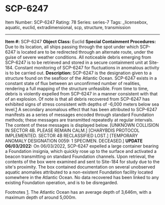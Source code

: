 # SCP-6247
Item Number: SCP-6247
Rating: 78
Series: series-7
Tags: _licensebox, aquatic, euclid, extradimensional, scp, structure, transmission

---

**Item #:** SCP-6247
**Object Class:** Euclid
**Special Containment Procedures:** Due to its location, all ships passing through the spot under which SCP-6247 is located are to be redirected through an alternate route, under the guise of severe weather conditions. All noticeable debris emerging from SCP-6247 is to be retrieved and stored in a secure containment unit at Site-184. Constant monitoring of SCP-6247 for fluctuations in anomalous activity is to be carried out.
**Description:** SCP-6247 is the designation given to a structure found on the seafloor of the Atlantic Ocean. SCP-6247 exists in a constant state of flux between an unconfirmed number of realities, rendering a full mapping of the structure unfeasible. From time to time, debris is violently expelled from SCP-6247 in a manner consistent with that of an explosion. Of note is that all debris recovered from SCP-6247 has exhibited signs of stress consistent with depths of -6,000 meters below sea level.[1](javascript:;)
A secondary anomalous effect that has been attributed to SCP-6247 manifests as a series of messages encoded through standard Foundation methods; these messages are transmitted repeatedly at regular intervals. The content of these messages is displayed below.
[UNKNOWN COLLISION IN SECTOR 4B. PLEASE REMAIN CALM.]
[CHARYBDIS PROTOCOL IMPLEMENTED. SECTOR 4B RECLASSIFIED LOST.]
[TEMPORARY ANOMALY DESIGNATION 0059: 1 SPECIMEN. DECEASED.]
**UPDATE 06/03/2022:** On 06/03/2022, SCP-6247 expelled a large container bearing a Foundation insignia, which quickly rose up to the surface and activated a beacon transmitting on standard Foundation channels. Upon retrieval, the contents of the box were examined and sent to Site-184 for study due to the site's proximity. The box contained documentation on several unobserved aquatic anomalies attributed to a non-existent Foundation facility located somewhere in the Atlantic Ocean.
No data recovered has been linked to any existing Foundation operation, and is to be disregarded.
  
  
  

Footnotes
[1](javascript:;). The Atlantic Ocean has an average depth of 3,646m, with a maximum depth of around 5,000m.